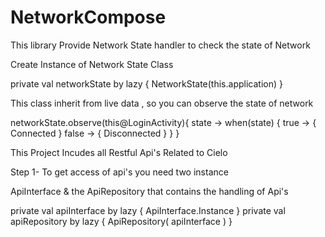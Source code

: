 # NetworkCompose

This library Provide Network State handler to check the state of Network

Create Instance of Network State Class

  private val networkState by lazy { NetworkState(this.application) }

This class inherit from live data , so you can observe the state of network

 networkState.observe(this@LoginActivity){ state ->
    when(state) {
		   true   -> { Connected }
			 false  -> { Disconnected }
		}
 }
 
This Project Incudes all Restful Api's Related to Cielo

Step 1- To get access of api's you need two instance

ApiInterface & the ApiRepository that contains the handling of Api's

   private val apiInterface by lazy { ApiInterface.Instance }
   private val apiRepository by lazy { ApiRepository( apiInterface ) }
